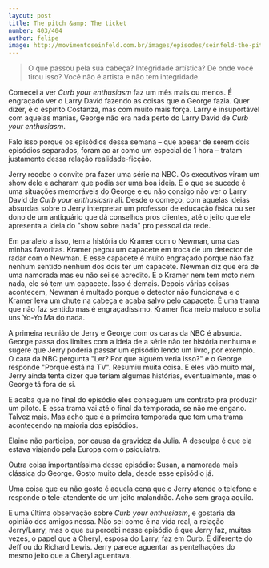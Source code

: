 ```yaml
--- 
layout: post
title: The pitch &amp; The ticket
number: 403/404
author: felipe
image: http://movimentoseinfeld.com.br/images/episodes/seinfeld-the-pitch.jpg
---
```


> O que passou pela sua cabeça? Integridade artística? De onde você tirou isso? Você não é artista e não tem integridade.

Comecei a ver *Curb your enthusiasm* faz um mês mais ou menos. É engraçado ver o Larry David fazendo as coisas que o George fazia. Quer dizer, é o espírito Costanza, mas com muito mais força. Larry é insuportável com aquelas manias, George não era nada perto do Larry David de *Curb your enthusiasm*.

Falo isso porque os episódios dessa semana – que apesar de serem dois episódios separados, foram ao ar como um especial de 1 hora – tratam justamente dessa relação realidade-ficção.

Jerry recebe o convite pra fazer uma série na NBC. Os executivos viram um show dele e acharam que podia ser uma boa ideia. E o que se sucede é uma situações memoráveis do George e eu não consigo não ver o Larry David de *Curb your enthusiasm* ali. Desde o começo, com aquelas ideias absurdas sobre o Jerry interpretar um professor de educação física ou ser dono de um antiquário que dá conselhos pros clientes, até o jeito que ele apresenta a ideia do "show sobre nada" pro pessoal da rede.

Em paralelo a isso, tem a história do Kramer com o Newman, uma das minhas favoritas. Kramer pegou um capacete em troca de um detector de radar com o Newman. E esse capacete é muito engraçado porque não faz nenhum sentido nenhum dos dois ter um capacete. Newman diz que era de uma namorada mas eu não sei se acredito. E o Kramer nem tem moto nem nada, ele só tem um capacete. Isso é demais. Depois várias coisas acontecem, Newman é multado porque o detector não funcionava e o Kramer leva um chute na cabeça e acaba salvo pelo capacete. É uma trama que não faz sentido mas é engraçadíssimo. Kramer fica meio maluco e solta uns Yo-Yo Ma do nada.

A primeira reunião de Jerry e George com os caras da NBC é absurda. George passa dos limites com a ideia de a série não ter história nenhuma e sugere que Jerry poderia passar um episódio lendo um livro, por exemplo. O cara da NBC pergunta "Ler? Por que alguém veria isso?" e o George responde "Porque está na TV". Resumiu muita coisa. E eles vão muito mal, Jerry ainda tenta dizer que teriam algumas histórias, eventualmente, mas o George tá fora de si.

E acaba que no final do episódio eles conseguem um contrato pra produzir um piloto. E essa trama vai até o final da temporada, se não me engano. Talvez mais. Mas acho que é a primeira temporada que tem uma trama acontecendo na maioria dos episódios.

Elaine não participa, por causa da gravidez da Julia. A desculpa é que ela estava viajando pela Europa com o psiquiatra.

Outra coisa importantíssima desse episódio: Susan, a namorada mais clássica do George. Gosto muito dela, desde esse episódio já.

Uma coisa que eu não gosto é aquela cena que o Jerry atende o telefone e responde o tele-atendente de um jeito malandrão. Acho sem graça aquilo.

E uma última observação sobre *Curb your enthusiasm*, e gostaria da opinião dos amigos nessa. Não sei como é na vida real, a relação Jerry/Larry, mas o que eu percebi nesse episódio é que Jerry faz, muitas vezes, o papel que a Cheryl, esposa do Larry, faz em Curb. É diferente do Jeff ou do Richard Lewis. Jerry parece aguentar as pentelhações do mesmo jeito que a Cheryl aguentava.